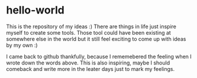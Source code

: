 # hello-world
This is the repository of my ideas :)
There are things in life just inspire myself to create some tools. Those tool could have been existing at somewhere else in the world but it still feel exciting to come up with ideas by my own :)

I came back to github thankfully, because I rememebered the feeling when I wrote down the words above. This is also inspiring, maybe I should comeback and write more in the leater days just to mark my feelings.
